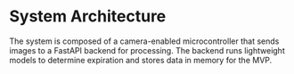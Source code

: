 # System Architecture

The system is composed of a camera-enabled microcontroller that sends images to a FastAPI backend for processing. The backend runs lightweight models to determine expiration and stores data in memory for the MVP.
